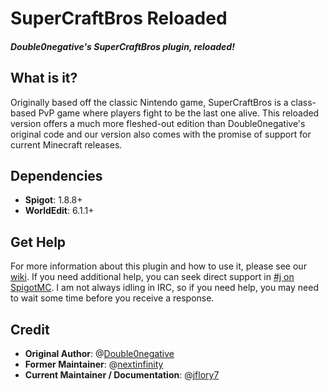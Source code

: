 # SuperCraftBros Reloaded

##### Double0negative's SuperCraftBros plugin, reloaded!


## What is it?

Originally based off the classic Nintendo game, SuperCraftBros is a class-based PvP game where players fight to be the last one alive. This reloaded version offers a much more fleshed-out edition than Double0negative's original code and our version also comes with the promise of support for current Minecraft releases.


## Dependencies

* **Spigot**: 1.8.8+
* **WorldEdit**: 6.1.1+


## Get Help

For more information about this plugin and how to use it, please see our [wiki](https://github.com/jflory7/SuperCraftBros/wiki). If you need additional help, you can seek direct support in [#j on SpigotMC](https://irc.spi.gt/iris/?channels=j). I am not always idling in IRC, so if you need help, you may need to wait some time before you receive a response.


## Credit

* **Original Author**: @[Double0negative](https://github.com/Double0negative/)
* **Former Maintainer**: @[nextinfinity](https://github.com/nextinfinity/)
* **Current Maintainer / Documentation**: @[jflory7](https://github.com/jflory7/)
